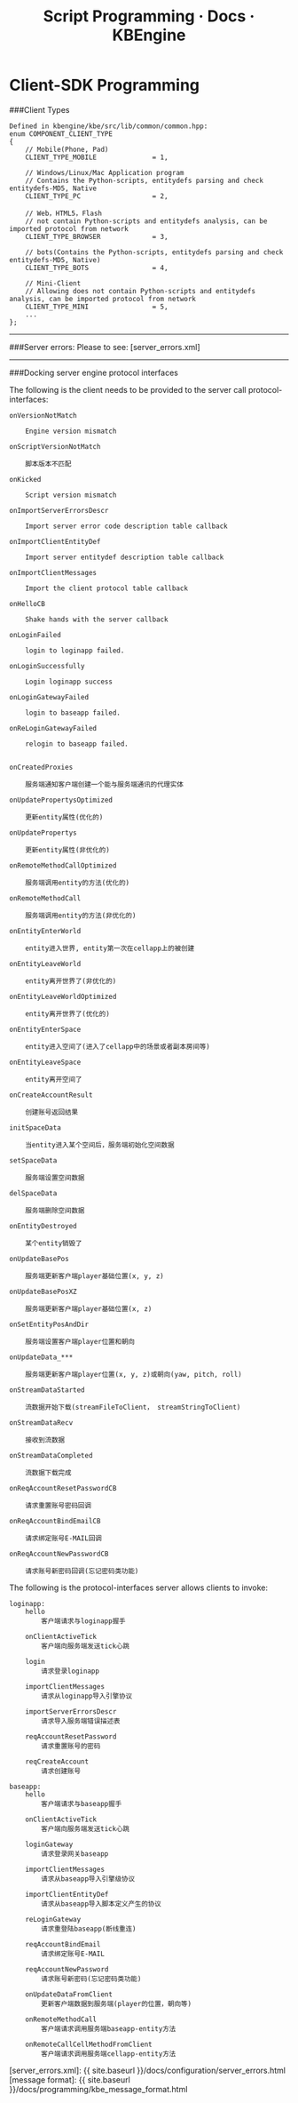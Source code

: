 ﻿---
layout: docs
title: Script Programming · Docs · KBEngine
tab: docs
docsitem: sdk-client-programming
---

Client-SDK Programming
====================


###Client Types

	Defined in kbengine/kbe/src/lib/common/common.hpp:
	enum COMPONENT_CLIENT_TYPE
	{
		// Mobile(Phone, Pad)
		CLIENT_TYPE_MOBILE				= 1,

		// Windows/Linux/Mac Application program
		// Contains the Python-scripts, entitydefs parsing and check entitydefs-MD5, Native
		CLIENT_TYPE_PC					= 2,

		// Web，HTML5，Flash
		// not contain Python-scripts and entitydefs analysis, can be imported protocol from network
		CLIENT_TYPE_BROWSER				= 3,

		// bots(Contains the Python-scripts, entitydefs parsing and check entitydefs-MD5, Native)
		CLIENT_TYPE_BOTS				= 4,

		// Mini-Client
		// Allowing does not contain Python-scripts and entitydefs analysis, can be imported protocol from network
		CLIENT_TYPE_MINI				= 5,
		...
	};


- - -


###Server errors:
Please to see: [server_errors.xml]




- - -


###Docking server engine protocol interfaces

The following is the client needs to be provided to the server call protocol-interfaces: 

	onVersionNotMatch
		
		Engine version mismatch

	onScriptVersionNotMatch
		
		脚本版本不匹配

	onKicked
		
		Script version mismatch

	onImportServerErrorsDescr
		
		Import server error code description table callback

	onImportClientEntityDef
		
		Import server entitydef description table callback

	onImportClientMessages
		
		Import the client protocol table callback

	onHelloCB
		
		Shake hands with the server callback

	onLoginFailed
		
		login to loginapp failed.

	onLoginSuccessfully
		
		Login loginapp success

	onLoginGatewayFailed
		
		login to baseapp failed.

	onReLoginGatewayFailed
		
		relogin to baseapp failed.


	onCreatedProxies
		
		服务端通知客户端创建一个能与服务端通讯的代理实体

	onUpdatePropertysOptimized
		
		更新entity属性(优化的)

	onUpdatePropertys
		
		更新entity属性(非优化的)

	onRemoteMethodCallOptimized
		
		服务端调用entity的方法(优化的)

	onRemoteMethodCall
		
		服务端调用entity的方法(非优化的)

	onEntityEnterWorld
		
		entity进入世界, entity第一次在cellapp上的被创建

	onEntityLeaveWorld
		
		entity离开世界了(非优化的)

	onEntityLeaveWorldOptimized
		
		entity离开世界了(优化的)

	onEntityEnterSpace
		
		entity进入空间了(进入了cellapp中的场景或者副本房间等)

	onEntityLeaveSpace
		
		entity离开空间了

	onCreateAccountResult
		
		创建账号返回结果

	initSpaceData
		
		当entity进入某个空间后，服务端初始化空间数据

	setSpaceData
		
		服务端设置空间数据

	delSpaceData
		
		服务端删除空间数据

	onEntityDestroyed
		
		某个entity销毁了

	onUpdateBasePos
		
		服务端更新客户端player基础位置(x, y, z)

	onUpdateBasePosXZ
		
		服务端更新客户端player基础位置(x, z)

	onSetEntityPosAndDir
		
		服务端设置客户端player位置和朝向

	onUpdateData_***
		
		服务端更新客户端player位置(x, y, z)或朝向(yaw, pitch, roll)

	onStreamDataStarted
		
		流数据开始下载(streamFileToClient， streamStringToClient)

	onStreamDataRecv
		
		接收到流数据

	onStreamDataCompleted
		
		流数据下载完成

	onReqAccountResetPasswordCB
		
		请求重置账号密码回调

	onReqAccountBindEmailCB
		
		请求绑定账号E-MAIL回调

	onReqAccountNewPasswordCB
		
		请求账号新密码回调(忘记密码类功能)


The following is the protocol-interfaces server allows clients to invoke:

	loginapp:
		hello
			客户端请求与loginapp握手

		onClientActiveTick
			客户端向服务端发送tick心跳

		login
			请求登录loginapp

		importClientMessages
			请求从loginapp导入引擎协议

		importServerErrorsDescr
			请求导入服务端错误描述表

		reqAccountResetPassword
			请求重置账号的密码

		reqCreateAccount
			请求创建账号

	baseapp:
		hello
			客户端请求与baseapp握手

		onClientActiveTick
			客户端向服务端发送tick心跳

		loginGateway
			请求登录网关baseapp

		importClientMessages
			请求从baseapp导入引擎级协议

		importClientEntityDef
			请求从baseapp导入脚本定义产生的协议

		reLoginGateway
			请求重登陆baseapp(断线重连)

		reqAccountBindEmail
			请求绑定账号E-MAIL

		reqAccountNewPassword
			请求账号新密码(忘记密码类功能)

		onUpdateDataFromClient
			更新客户端数据到服务端(player的位置，朝向等)

		onRemoteMethodCall
			客户端请求调用服务端baseapp-entity方法

		onRemoteCallCellMethodFromClient
			客户端请求调用服务端cellapp-entity方法



[server_errors.xml]: {{ site.baseurl }}/docs/configuration/server_errors.html
[message format]: {{ site.baseurl }}/docs/programming/kbe_message_format.html